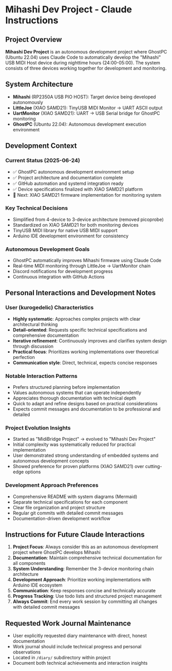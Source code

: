 # Mihashi Dev Project - Claude Instructions

## Project Overview

**Mihashi Dev Project** is an autonomous development project where GhostPC (Ubuntu 22.04) uses Claude Code to automatically develop the "Mihashi" USB MIDI Host device during nighttime hours (24:00-05:00). The system consists of three devices working together for development and monitoring.

## System Architecture

- **Mihashi** (RP2350A USB PIO HOST): Target device being developed autonomously
- **LittleJoe** (XIAO SAMD21): TinyUSB MIDI Monitor → UART ASCII output  
- **UartMonitor** (XIAO SAMD21): UART → USB Serial bridge for GhostPC monitoring
- **GhostPC** (Ubuntu 22.04): Autonomous development execution environment

## Development Context

### Current Status (2025-06-24)
- ✅ GhostPC autonomous development environment setup
- ✅ Project architecture and documentation complete
- ✅ GitHub automation and systemd integration ready
- ✅ Device specifications finalized with XIAO SAMD21 platform
- 🚧 Next: XIAO SAMD21 firmware implementation for monitoring system

### Key Technical Decisions
- Simplified from 4-device to 3-device architecture (removed picoprobe)
- Standardized on XIAO SAMD21 for both monitoring devices
- TinyUSB MIDI library for native USB MIDI support
- Arduino IDE development environment for consistency

### Autonomous Development Goals
- GhostPC automatically improves Mihashi firmware using Claude Code
- Real-time MIDI monitoring through LittleJoe → UartMonitor chain
- Discord notifications for development progress
- Continuous integration with GitHub Actions

## Personal Interactions and Development Notes

### User (kurogedelic) Characteristics
- **Highly systematic**: Approaches complex projects with clear architectural thinking
- **Detail-oriented**: Requests specific technical specifications and comprehensive documentation  
- **Iterative refinement**: Continuously improves and clarifies system design through discussion
- **Practical focus**: Prioritizes working implementations over theoretical perfection
- **Communication style**: Direct, technical, expects concise responses

### Notable Interaction Patterns
- Prefers structured planning before implementation
- Values autonomous systems that can operate independently
- Appreciates thorough documentation with technical depth
- Quick to adapt and refine designs based on practical considerations
- Expects commit messages and documentation to be professional and detailed

### Project Evolution Insights
- Started as "MidiBridge Project" → evolved to "Mihashi Dev Project" 
- Initial complexity was systematically reduced for practical implementation
- User demonstrated strong understanding of embedded systems and autonomous development concepts
- Showed preference for proven platforms (XIAO SAMD21) over cutting-edge options

### Development Approach Preferences
- Comprehensive README with system diagrams (Mermaid)
- Separate technical specifications for each component
- Clear file organization and project structure
- Regular git commits with detailed commit messages
- Documentation-driven development workflow

## Instructions for Future Claude Interactions

1. **Project Focus**: Always consider this as an autonomous development project where GhostPC develops Mihashi
2. **Documentation**: Maintain comprehensive technical documentation for all components
3. **System Understanding**: Remember the 3-device monitoring chain architecture
4. **Development Approach**: Prioritize working implementations with Arduino IDE ecosystem
5. **Communication**: Keep responses concise and technically accurate
6. **Progress Tracking**: Use todo lists and structured project management
7. **Always Commit**: End every work session by committing all changes with detailed commit messages

## Requested Work Journal Maintenance

- User explicitly requested diary maintenance with direct, honest documentation
- Work journal should include technical progress and personal observations
- Located in `/diary/` subdirectory within project
- Document both technical achievements and interaction insights
